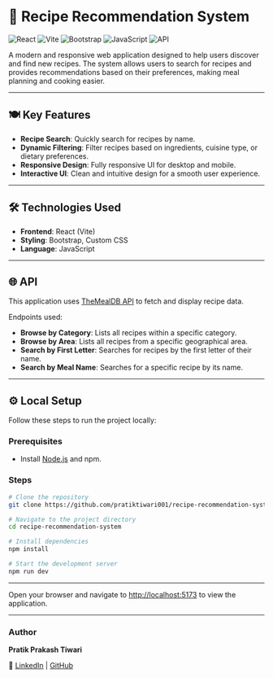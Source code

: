 # 🍳 Recipe Recommendation System

![React](https://img.shields.io/badge/React-20232A?style=for-the-badge&logo=react&logoColor=61DAFB)
![Vite](https://img.shields.io/badge/Vite-646CFF?style=for-the-badge&logo=vite&logoColor=FFD62E)
![Bootstrap](https://img.shields.io/badge/Bootstrap-563D7C?style=for-the-badge&logo=bootstrap&logoColor=white)
![JavaScript](https://img.shields.io/badge/JavaScript-F7DF1E?style=for-the-badge&logo=javascript&logoColor=black)
![API](https://img.shields.io/badge/API-TheMealDB-orange?style=for-the-badge)

A modern and responsive web application designed to help users discover and find new recipes. The system allows users to search for recipes and provides recommendations based on their preferences, making meal planning and cooking easier.

---

## 🍽️ Key Features
- **Recipe Search**: Quickly search for recipes by name.  
- **Dynamic Filtering**: Filter recipes based on ingredients, cuisine type, or dietary preferences.  
- **Responsive Design**: Fully responsive UI for desktop and mobile.  
- **Interactive UI**: Clean and intuitive design for a smooth user experience.  

---

## 🛠️ Technologies Used
- **Frontend**: React (Vite)  
- **Styling**: Bootstrap, Custom CSS  
- **Language**: JavaScript  

---

## 🌐 API
This application uses [TheMealDB API](https://www.themealdb.com/) to fetch and display recipe data.  

Endpoints used:
- **Browse by Category**: Lists all recipes within a specific category.  
- **Browse by Area**: Lists all recipes from a specific geographical area.  
- **Search by First Letter**: Searches for recipes by the first letter of their name.  
- **Search by Meal Name**: Searches for a specific recipe by its name.  

---

## ⚙️ Local Setup

Follow these steps to run the project locally:

### Prerequisites
- Install [Node.js](https://nodejs.org/) and npm.

### Steps
```bash
# Clone the repository
git clone https://github.com/pratiktiwari001/recipe-recommendation-system.git

# Navigate to the project directory
cd recipe-recommendation-system

# Install dependencies
npm install

# Start the development server
npm run dev
```

---

Open your browser and navigate to [http://localhost:5173](http://localhost:5173) to view the application.

---

### Author  
**Pratik Prakash Tiwari**  

🔗 [LinkedIn](https://www.linkedin.com/in/tiwaripratik222) | [GitHub](https://github.com/pratiktiwari001) 
